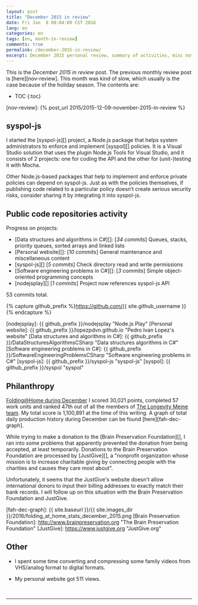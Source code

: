 ```yaml
---
layout: post
title: "December 2015 in review"
date: Fri Jan  8 00:04:09 CST 2016
lang: en
categories: en
tags: [en, month-in-review]
comments: true
permalink: /december-2015-in-review/
excerpt: December 2015 personal review, summary of activities, misc notes...
---
```


This is the *December 2015 in review* post. The previous monthly review post is
[here][nov-review].  This month was kind of slow, which usually is the case
because of the holiday season.  The contents are:

* TOC
{:toc}

[nov-review]: {% post_url 2015/2015-12-09-november-2015-in-review %}

## syspol-js ###########################################################

I started the [syspol-js][] project, a Node.js package that helps system
administrators to enforce and implement [syspol][] policies.  It is a Visual
Studio solution that uses the plugin Node.js Tools for Visual Studio, and it
consists of 2 projects: one for coding the API and the other for (unit-)testing
it with Mocha.

Other Node.js-based packages that help to implement and enforce private
policies can depend on syspol-js. Just as with the policies themselves, if
publishing code related to a particular policy doesn’t create serious security
risks, consider sharing it by integrating it into syspol-js.

## Public code repositories activity ###################################

Progress on projects:

- [Data structures and algorithms in C#][]: [*34 commits*] Queues, stacks,
  priority queues, sorted arrays and linked lists
- [Personal website][]: [*10 commits*] General maintenance and miscellaneous
  content
- [syspol-js][] [*5 commits*] Check directory read and write permissions
- [Software engineering problems in C#][]: [*3 commits*] Simple object-oriented
  programming concepts
- [nodejsplay][] [*1 commits*] Project now references syspol-js API

53 commits total.

{% capture github_prefix %}https://github.com/{{ site.github_username }}{% endcapture %}

[nodejsplay]: {{ github_prefix }}/nodejsplay "Node.js Play"
[Personal website]: {{ github_prefix }}/lopezpdvn.github.io "Pedro Ivan Lopez's website"
[Data structures and algorithms in C#]: {{ github_prefix }}/DataStructuresAlgorithmsCSharp "Data structures algorithms in C#"
[Software engineering problems in C#]: {{ github_prefix }}/SoftwareEngineeringProblemsCSharp "Software engineering problems in C#"
[syspol-js]: {{ github_prefix }}/syspol-js "syspol-js"
[syspol]: {{ github_prefix }}/syspol "syspol"

## Philanthropy #######################################################

[Folding@Home during December][fah-stats] I scored 30,021 points, completed 57
work units and ranked 47th out of all the members of [The Longevity Meme
team][].  My total score is 1,100,891 at the time of this writing.  A graph of
total daily production history during December can be found
[here][fah-dec-graph].

While trying to make a donation to the [Brain Preservation Foundation][], I ran
into some problems that apparently prevented the donation from being accepted,
at least temporarily. Donations to the Brain Preservation Foundation are
processed by [JustGive][], a "nonprofit organization whose mission is to
increase charitable giving by connecting people with the charities and causes
they care most about".

Unfortunately, it seems that the JustGive's website doesn't allow international
donors to input their billing addresses to exactly match their bank records. I
will follow up on this situation with the Brain Preservation Foundation and
JustGive.

[fah-stats]: http://folding.extremeoverclocking.com/user_summary.php?s=&u=648628 "dreilopz - User Summary - EXTREME Overclocking Folding @ Home Stats"
[The Longevity Meme team]: http://folding.extremeoverclocking.com/user_list.php?s=&t=32461 "The Longevity Meme Individual Users List"
[fah-dec-graph]: {{ site.baseurl }}/{{ site.images_dir }}/2016/folding_at_home_stats_december_2015.png
[Brain Preservation Foundation]: http://www.brainpreservation.org "The Brain Preservation Foundation"
[JustGive]: https://www.justgive.org "JustGive.org"

## Other ###############################################################

- I spent some time converting and compressing some family videos from
  VHS/analog format to digital formats.

- My personal website got 511 views.

<br/>

---
